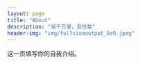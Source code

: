 ```yaml
---
layout: page
title: "About"
description: "虽千万里，吾往矣"
header-img: "img/fullsizeoutput_5e9.jpeg"
---
```


这一页填写你的自我介绍。





